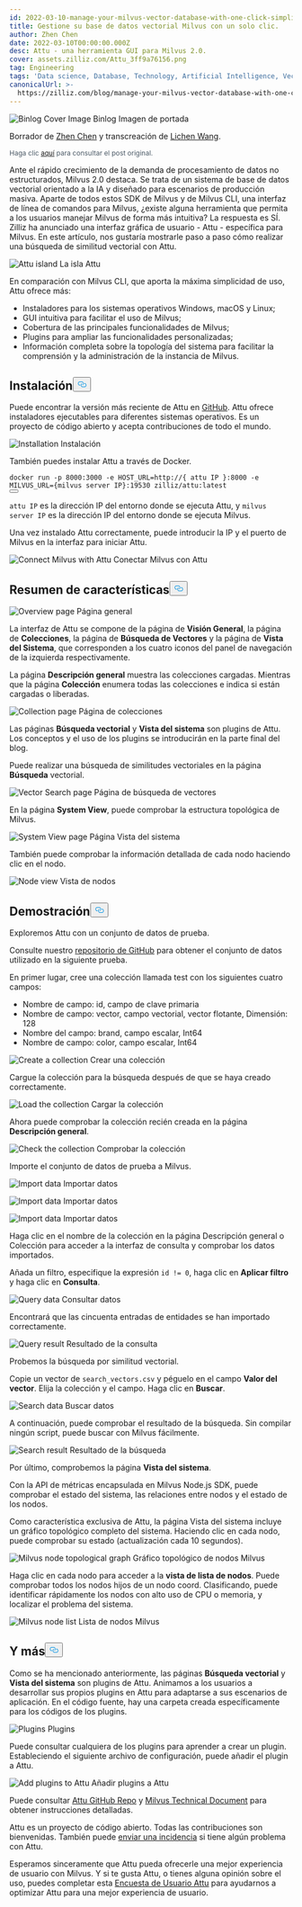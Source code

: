 ```yaml
---
id: 2022-03-10-manage-your-milvus-vector-database-with-one-click-simplicity.md
title: Gestione su base de datos vectorial Milvus con un solo clic.
author: Zhen Chen
date: 2022-03-10T00:00:00.000Z
desc: Attu - una herramienta GUI para Milvus 2.0.
cover: assets.zilliz.com/Attu_3ff9a76156.png
tag: Engineering
tags: 'Data science, Database, Technology, Artificial Intelligence, Vector Management'
canonicalUrl: >-
  https://zilliz.com/blog/manage-your-milvus-vector-database-with-one-click-simplicity
---
```

<p>
  
   <span class="img-wrapper"> <img translate="no" src="https://assets.zilliz.com/Attu_3ff9a76156.png" alt="Binlog Cover Image" class="doc-image" id="binlog-cover-image" />
   </span> <span class="img-wrapper"> <span>Binlog Imagen de portada</span> </span></p>
<p>Borrador de <a href="https://github.com/czhen-zilliz">Zhen Chen</a> y transcreación de <a href="https://github.com/LocoRichard">Lichen Wang</a>.</p>
<p style="font-size: 12px;color: #4c5a67">Haga clic <a href="https://zilliz.com/blog/manage-your-milvus-vector-database-with-one-click-simplicity">aquí</a> para consultar el post original.</p> 
<p>Ante el rápido crecimiento de la demanda de procesamiento de datos no estructurados, Milvus 2.0 destaca. Se trata de un sistema de base de datos vectorial orientado a la IA y diseñado para escenarios de producción masiva. Aparte de todos estos SDK de Milvus y de Milvus CLI, una interfaz de línea de comandos para Milvus, ¿existe alguna herramienta que permita a los usuarios manejar Milvus de forma más intuitiva? La respuesta es SÍ. Zilliz ha anunciado una interfaz gráfica de usuario - Attu - específica para Milvus. En este artículo, nos gustaría mostrarle paso a paso cómo realizar una búsqueda de similitud vectorial con Attu.</p>
<p>
  
   <span class="img-wrapper"> <img translate="no" src="https://assets.zilliz.com/map_aa1cda30d4.png" alt="Attu island" class="doc-image" id="attu-island" />
   </span> <span class="img-wrapper"> <span>La isla Attu</span> </span></p>
<p>En comparación con Milvus CLI, que aporta la máxima simplicidad de uso, Attu ofrece más:</p>
<ul>
<li>Instaladores para los sistemas operativos Windows, macOS y Linux;</li>
<li>GUI intuitiva para facilitar el uso de Milvus;</li>
<li>Cobertura de las principales funcionalidades de Milvus;</li>
<li>Plugins para ampliar las funcionalidades personalizadas;</li>
<li>Información completa sobre la topología del sistema para facilitar la comprensión y la administración de la instancia de Milvus.</li>
</ul>
<h2 id="Installation" class="common-anchor-header">Instalación<button data-href="#Installation" class="anchor-icon" translate="no">
      <svg translate="no"
        aria-hidden="true"
        focusable="false"
        height="20"
        version="1.1"
        viewBox="0 0 16 16"
        width="16"
      >
        <path
          fill="#0092E4"
          fill-rule="evenodd"
          d="M4 9h1v1H4c-1.5 0-3-1.69-3-3.5S2.55 3 4 3h4c1.45 0 3 1.69 3 3.5 0 1.41-.91 2.72-2 3.25V8.59c.58-.45 1-1.27 1-2.09C10 5.22 8.98 4 8 4H4c-.98 0-2 1.22-2 2.5S3 9 4 9zm9-3h-1v1h1c1 0 2 1.22 2 2.5S13.98 12 13 12H9c-.98 0-2-1.22-2-2.5 0-.83.42-1.64 1-2.09V6.25c-1.09.53-2 1.84-2 3.25C6 11.31 7.55 13 9 13h4c1.45 0 3-1.69 3-3.5S14.5 6 13 6z"
        ></path>
      </svg>
    </button></h2><p>Puede encontrar la versión más reciente de Attu en <a href="https://github.com/zilliztech/attu/releases">GitHub</a>. Attu ofrece instaladores ejecutables para diferentes sistemas operativos. Es un proyecto de código abierto y acepta contribuciones de todo el mundo.</p>
<p>
  
   <span class="img-wrapper"> <img translate="no" src="https://assets.zilliz.com/installation_bbe62873af.png" alt="Installation" class="doc-image" id="installation" />
   </span> <span class="img-wrapper"> <span>Instalación</span> </span></p>
<p>También puedes instalar Attu a través de Docker.</p>
<pre><code translate="no" class="language-shell">docker run -p <span class="hljs-number">8000</span>:<span class="hljs-number">3000</span> -e <span class="hljs-variable constant_">HOST_URL</span>=<span class="hljs-attr">http</span>:<span class="hljs-comment">//{ attu IP }:8000 -e MILVUS_URL={milvus server IP}:19530 zilliz/attu:latest</span>
<button class="copy-code-btn"></button></code></pre>
<p><code translate="no">attu IP</code> es la dirección IP del entorno donde se ejecuta Attu, y <code translate="no">milvus server IP</code> es la dirección IP del entorno donde se ejecuta Milvus.</p>
<p>Una vez instalado Attu correctamente, puede introducir la IP y el puerto de Milvus en la interfaz para iniciar Attu.</p>
<p>
  
   <span class="img-wrapper"> <img translate="no" src="https://assets.zilliz.com/connect_1fde46d9d5.png" alt="Connect Milvus with Attu" class="doc-image" id="connect-milvus-with-attu" />
   </span> <span class="img-wrapper"> <span>Conectar Milvus con Attu</span> </span></p>
<h2 id="Feature-overview" class="common-anchor-header">Resumen de características<button data-href="#Feature-overview" class="anchor-icon" translate="no">
      <svg translate="no"
        aria-hidden="true"
        focusable="false"
        height="20"
        version="1.1"
        viewBox="0 0 16 16"
        width="16"
      >
        <path
          fill="#0092E4"
          fill-rule="evenodd"
          d="M4 9h1v1H4c-1.5 0-3-1.69-3-3.5S2.55 3 4 3h4c1.45 0 3 1.69 3 3.5 0 1.41-.91 2.72-2 3.25V8.59c.58-.45 1-1.27 1-2.09C10 5.22 8.98 4 8 4H4c-.98 0-2 1.22-2 2.5S3 9 4 9zm9-3h-1v1h1c1 0 2 1.22 2 2.5S13.98 12 13 12H9c-.98 0-2-1.22-2-2.5 0-.83.42-1.64 1-2.09V6.25c-1.09.53-2 1.84-2 3.25C6 11.31 7.55 13 9 13h4c1.45 0 3-1.69 3-3.5S14.5 6 13 6z"
        ></path>
      </svg>
    </button></h2><p>
  
   <span class="img-wrapper"> <img translate="no" src="https://assets.zilliz.com/overview_591e230514.png" alt="Overview page" class="doc-image" id="overview-page" />
   </span> <span class="img-wrapper"> <span>Página general</span> </span></p>
<p>La interfaz de Attu se compone de la página de <strong>Visión General</strong>, la página de <strong>Colecciones</strong>, la página de <strong>Búsqueda de Vectores</strong> y la página de <strong>Vista del Sistema</strong>, que corresponden a los cuatro iconos del panel de navegación de la izquierda respectivamente.</p>
<p>La página <strong>Descripción general</strong> muestra las colecciones cargadas. Mientras que la página <strong>Colección</strong> enumera todas las colecciones e indica si están cargadas o liberadas.</p>
<p>
  
   <span class="img-wrapper"> <img translate="no" src="https://assets.zilliz.com/collection_42656fe308.png" alt="Collection page" class="doc-image" id="collection-page" />
   </span> <span class="img-wrapper"> <span>Página de colecciones</span> </span></p>
<p>Las páginas <strong>Búsqueda vectorial</strong> y <strong>Vista del sistema</strong> son plugins de Attu. Los conceptos y el uso de los plugins se introducirán en la parte final del blog.</p>
<p>Puede realizar una búsqueda de similitudes vectoriales en la página <strong>Búsqueda</strong> vectorial.</p>
<p>
  
   <span class="img-wrapper"> <img translate="no" src="https://assets.zilliz.com/vector_search_be7365687c.png" alt="Vector Search page" class="doc-image" id="vector-search-page" />
   </span> <span class="img-wrapper"> <span>Página de búsqueda de vectores</span> </span></p>
<p>En la página <strong>System View</strong>, puede comprobar la estructura topológica de Milvus.</p>
<p>
  
   <span class="img-wrapper"> <img translate="no" src="https://assets.zilliz.com/system_view_e1df15023d.png" alt="System View page" class="doc-image" id="system-view-page" />
   </span> <span class="img-wrapper"> <span>Página Vista del sistema</span> </span></p>
<p>También puede comprobar la información detallada de cada nodo haciendo clic en el nodo.</p>
<p>
  
   <span class="img-wrapper"> <img translate="no" src="https://assets.zilliz.com/node_view_5bbc25f9b2.png" alt="Node view" class="doc-image" id="node-view" />
   </span> <span class="img-wrapper"> <span>Vista de nodos</span> </span></p>
<h2 id="Demonstration" class="common-anchor-header">Demostración<button data-href="#Demonstration" class="anchor-icon" translate="no">
      <svg translate="no"
        aria-hidden="true"
        focusable="false"
        height="20"
        version="1.1"
        viewBox="0 0 16 16"
        width="16"
      >
        <path
          fill="#0092E4"
          fill-rule="evenodd"
          d="M4 9h1v1H4c-1.5 0-3-1.69-3-3.5S2.55 3 4 3h4c1.45 0 3 1.69 3 3.5 0 1.41-.91 2.72-2 3.25V8.59c.58-.45 1-1.27 1-2.09C10 5.22 8.98 4 8 4H4c-.98 0-2 1.22-2 2.5S3 9 4 9zm9-3h-1v1h1c1 0 2 1.22 2 2.5S13.98 12 13 12H9c-.98 0-2-1.22-2-2.5 0-.83.42-1.64 1-2.09V6.25c-1.09.53-2 1.84-2 3.25C6 11.31 7.55 13 9 13h4c1.45 0 3-1.69 3-3.5S14.5 6 13 6z"
        ></path>
      </svg>
    </button></h2><p>Exploremos Attu con un conjunto de datos de prueba.</p>
<p>Consulte nuestro <a href="https://github.com/zilliztech/attu/tree/main/examples">repositorio de GitHub</a> para obtener el conjunto de datos utilizado en la siguiente prueba.</p>
<p>En primer lugar, cree una colección llamada test con los siguientes cuatro campos:</p>
<ul>
<li>Nombre de campo: id, campo de clave primaria</li>
<li>Nombre de campo: vector, campo vectorial, vector flotante, Dimensión: 128</li>
<li>Nombre del campo: brand, campo escalar, Int64</li>
<li>Nombre de campo: color, campo escalar, Int64</li>
</ul>
<p>
  
   <span class="img-wrapper"> <img translate="no" src="https://assets.zilliz.com/create_collection_95dfa15354.png" alt="Create a collection" class="doc-image" id="create-a-collection" />
   </span> <span class="img-wrapper"> <span>Crear una colección</span> </span></p>
<p>Cargue la colección para la búsqueda después de que se haya creado correctamente.</p>
<p>
  
   <span class="img-wrapper"> <img translate="no" src="https://assets.zilliz.com/load_collection_fec39171df.png" alt="Load the collection" class="doc-image" id="load-the-collection" />
   </span> <span class="img-wrapper"> <span>Cargar la colección</span> </span></p>
<p>Ahora puede comprobar la colección recién creada en la página <strong>Descripción general</strong>.</p>
<p>
  
   <span class="img-wrapper"> <img translate="no" src="https://assets.zilliz.com/check_collection_163b05477e.png" alt="Check the collection" class="doc-image" id="check-the-collection" />
   </span> <span class="img-wrapper"> <span>Comprobar la colección</span> </span></p>
<p>Importe el conjunto de datos de prueba a Milvus.</p>
<p>
  
   <span class="img-wrapper"> <img translate="no" src="https://assets.zilliz.com/import_data_1_f73d71be85.png" alt="Import data" class="doc-image" id="import-data" />
   </span> <span class="img-wrapper"> <span>Importar datos</span> </span></p>
<p>
  
   <span class="img-wrapper"> <img translate="no" src="https://assets.zilliz.com/import_data_2_4b3c3c3c25.png" alt="Import data" class="doc-image" id="import-data" />
   </span> <span class="img-wrapper"> <span>Importar datos</span> </span></p>
<p>
  
   <span class="img-wrapper"> <img translate="no" src="https://assets.zilliz.com/import_data_3_0def4e8550.png" alt="Import data" class="doc-image" id="import-data" />
   </span> <span class="img-wrapper"> <span>Importar datos</span> </span></p>
<p>Haga clic en el nombre de la colección en la página Descripción general o Colección para acceder a la interfaz de consulta y comprobar los datos importados.</p>
<p>Añada un filtro, especifique la expresión <code translate="no">id != 0</code>, haga clic en <strong>Aplicar filtro</strong> y haga clic en <strong>Consulta</strong>.</p>
<p>
  
   <span class="img-wrapper"> <img translate="no" src="https://assets.zilliz.com/query_data_24d9f71ccc.png" alt="Query data" class="doc-image" id="query-data" />
   </span> <span class="img-wrapper"> <span>Consultar datos</span> </span></p>
<p>Encontrará que las cincuenta entradas de entidades se han importado correctamente.</p>
<p>
  
   <span class="img-wrapper"> <img translate="no" src="https://assets.zilliz.com/query_result_bcbbd17084.png" alt="Query result" class="doc-image" id="query-result" />
   </span> <span class="img-wrapper"> <span>Resultado de la consulta</span> </span></p>
<p>Probemos la búsqueda por similitud vectorial.</p>
<p>Copie un vector de <code translate="no">search_vectors.csv</code> y péguelo en el campo <strong>Valor del vector</strong>. Elija la colección y el campo. Haga clic en <strong>Buscar</strong>.</p>
<p>
  
   <span class="img-wrapper"> <img translate="no" src="https://assets.zilliz.com/search_data_5af3a1db53.png" alt="Search data" class="doc-image" id="search-data" />
   </span> <span class="img-wrapper"> <span>Buscar datos</span> </span></p>
<p>A continuación, puede comprobar el resultado de la búsqueda. Sin compilar ningún script, puede buscar con Milvus fácilmente.</p>
<p>
  
   <span class="img-wrapper"> <img translate="no" src="https://assets.zilliz.com/search_result_961886efab.png" alt="Search result" class="doc-image" id="search-result" />
   </span> <span class="img-wrapper"> <span>Resultado de la búsqueda</span> </span></p>
<p>Por último, comprobemos la página <strong>Vista del sistema</strong>.</p>
<p>Con la API de métricas encapsulada en Milvus Node.js SDK, puede comprobar el estado del sistema, las relaciones entre nodos y el estado de los nodos.</p>
<p>Como característica exclusiva de Attu, la página Vista del sistema incluye un gráfico topológico completo del sistema. Haciendo clic en cada nodo, puede comprobar su estado (actualización cada 10 segundos).</p>
<p>
  
   <span class="img-wrapper"> <img translate="no" src="https://assets.zilliz.com/topological_graph_d0c5c17586.png" alt="Milvus node topological graph" class="doc-image" id="milvus-node-topological-graph" />
   </span> <span class="img-wrapper"> <span>Gráfico topológico de nodos Milvus</span> </span></p>
<p>Haga clic en cada nodo para acceder a la <strong>vista de lista de nodos</strong>. Puede comprobar todos los nodos hijos de un nodo coord. Clasificando, puede identificar rápidamente los nodos con alto uso de CPU o memoria, y localizar el problema del sistema.</p>
<p>
  
   <span class="img-wrapper"> <img translate="no" src="https://assets.zilliz.com/node_list_64fc610a8d.png" alt="Milvus node list" class="doc-image" id="milvus-node-list" />
   </span> <span class="img-wrapper"> <span>Lista de nodos Milvus</span> </span></p>
<h2 id="Whats-more" class="common-anchor-header">Y más<button data-href="#Whats-more" class="anchor-icon" translate="no">
      <svg translate="no"
        aria-hidden="true"
        focusable="false"
        height="20"
        version="1.1"
        viewBox="0 0 16 16"
        width="16"
      >
        <path
          fill="#0092E4"
          fill-rule="evenodd"
          d="M4 9h1v1H4c-1.5 0-3-1.69-3-3.5S2.55 3 4 3h4c1.45 0 3 1.69 3 3.5 0 1.41-.91 2.72-2 3.25V8.59c.58-.45 1-1.27 1-2.09C10 5.22 8.98 4 8 4H4c-.98 0-2 1.22-2 2.5S3 9 4 9zm9-3h-1v1h1c1 0 2 1.22 2 2.5S13.98 12 13 12H9c-.98 0-2-1.22-2-2.5 0-.83.42-1.64 1-2.09V6.25c-1.09.53-2 1.84-2 3.25C6 11.31 7.55 13 9 13h4c1.45 0 3-1.69 3-3.5S14.5 6 13 6z"
        ></path>
      </svg>
    </button></h2><p>Como se ha mencionado anteriormente, las páginas <strong>Búsqueda vectorial</strong> y <strong>Vista del sistema</strong> son plugins de Attu. Animamos a los usuarios a desarrollar sus propios plugins en Attu para adaptarse a sus escenarios de aplicación. En el código fuente, hay una carpeta creada específicamente para los códigos de los plugins.</p>
<p>
  
   <span class="img-wrapper"> <img translate="no" src="https://assets.zilliz.com/plugins_a2d98e4e5b.png" alt="Plugins" class="doc-image" id="plugins" />
   </span> <span class="img-wrapper"> <span>Plugins</span> </span></p>
<p>Puede consultar cualquiera de los plugins para aprender a crear un plugin. Estableciendo el siguiente archivo de configuración, puede añadir el plugin a Attu.</p>
<p>
  
   <span class="img-wrapper"> <img translate="no" src="https://assets.zilliz.com/add_plugins_e3ef53cc0d.png" alt="Add plugins to Attu" class="doc-image" id="add-plugins-to-attu" />
   </span> <span class="img-wrapper"> <span>Añadir plugins a Attu</span> </span></p>
<p>Puede consultar <a href="https://github.com/zilliztech/attu/tree/main/doc">Attu GitHub Repo</a> y <a href="https://milvus.io/docs/v2.0.x/attu.md">Milvus Technical Document</a> para obtener instrucciones detalladas.</p>
<p>Attu es un proyecto de código abierto. Todas las contribuciones son bienvenidas. También puede <a href="https://github.com/zilliztech/attu/issues">enviar una incidencia</a> si tiene algún problema con Attu.</p>
<p>Esperamos sinceramente que Attu pueda ofrecerle una mejor experiencia de usuario con Milvus. Y si te gusta Attu, o tienes alguna opinión sobre el uso, puedes completar esta <a href="https://wenjuan.feishu.cn/m/cfm?t=suw4QnODU1ui-ok7r">Encuesta de Usuario Attu</a> para ayudarnos a optimizar Attu para una mejor experiencia de usuario.</p>

